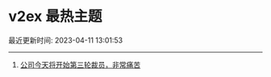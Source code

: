 # v2ex 最热主题

最近更新时间: 2023-04-11 13:01:53

--- 
1. [公司今天将开始第三轮裁员，非常痛苦](https://www.v2ex.com/t/931451) 
